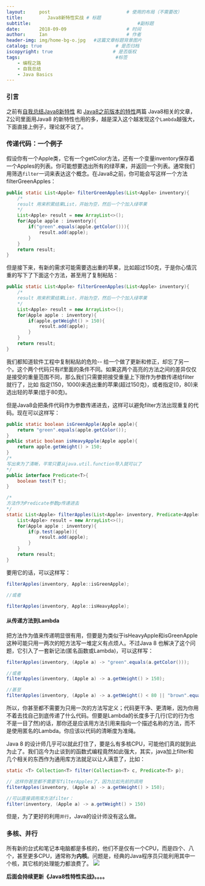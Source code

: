 ```yaml
---
layout:     post             				# 使用的布局（不需要改）
title:         Java8新特性实战 # 标题 
subtitle:    					  				#副标题
date:       2018-09-09  					# 时间
author:     Ian                  			# 作者
header-img: img/home-bg-o.jpg	#这篇文章标题背景图片
catalog: true                        	# 是否归档
iscopyright: true                      # 是否版权
tags:                              		#标签
    - 编程之路
    - 自我总结
    - Java Basics
---
```




### 引言
之前有[自我总结Java8新特性](http://uniquezhangqi.top/2018/07/10/%E7%BC%96%E7%A8%8B%E4%B9%8B%E8%B7%AF-Java8%E6%96%B0%E7%89%B9%E6%80%A7%E6%8C%87%E5%8D%97/) 和 [Java8之前版本的特性](http://uniquezhangqi.top/2018/07/10/%E7%BC%96%E7%A8%8B%E4%B9%8B%E8%B7%AF-Java8%E4%B9%8B%E5%89%8D%E7%89%88%E6%9C%AC%E7%9A%84%E7%89%B9%E6%80%A7/)两篇 Java8相关的文章，Z公司里面用Java8 的新特性也用的多，越是深入这个越发现这个`Lambda`越强大，下面直接上例子，理论就不说了。

### 传递代码：一个例子
假设你有一个Apple类，它有一个getColor方法，还有一个变量inventory保存着一个Apples的列表。你可能想要选出所有的绿苹果，并返回一个列表。通常我们用筛选`filter`一词来表达这个概念。在Java8之前，你可能会写这样一个方法filterGreenApples：
```java
public static List<Apple> filterGreenApples(List<Apple> inventory){
    /*
    result 用来积累结果List，开始为空，然后一个个加入绿苹果
    */
    List<Apple> result = new ArrayList<>();
    for(Apple apple : inventory){
        if("green".equals(apple.getColor())){
            result.add(apple);
        }
    }
    return result;
}
```

但是接下来，有新的需求可能需要选出重的苹果，比如超过150克，于是你心情沉重的写下了下面这个方法，甚至用了复制粘贴：
```java
public static List<Apple> filterGreenApples(List<Apple> inventory){
    /*
    result 用来积累结果List，开始为空，然后一个个加入绿苹果
    */
    List<Apple> result = new ArrayList<>();
    for(Apple apple : inventory){
        if(apple.getWeight() > 150){
            result.add(apple);
        }
    }
    return result;
}
```
我们都知道软件工程中复制粘贴的危险-- 给一个做了更新和修正，却忘了另一个。这个两个代码只有if里面的条件不同。如果这两个高亮的方法之间的差异仅仅是接受的重量范围不同，那么我们只需要把接受重量上下限作为参数传递给filter就行了，比如 指定(150，1000)来选出重的苹果(超过150克)，或者指定(0，80)来选出轻的苹果(低于80克)。

但是Java8会把条件代码作为参数传递进去，这样可以避免filter方法出现重复的代码。现在可以这样写：
```java
public static boolean isGreenApple(Apple apple){
    return "green".equals(apple.getColor());
}
public static boolean isHeavyApple(Apple apple){
    return apple.getWeight() > 150;
}
/*
写出来为了清晰，平常只要从java.util.function导入就可以了
*/
public interface Predicate<T>{
    boolean test(T t);
}

/*
方法作为Predicate参数p传递进去
*/
static List<Apple> filterApples(List<Apple> inventory, Predicate<Apple> p){
    List<Apple> result = new ArrayList<>();
    for(Apple apple : inventory){
        if(p.test(apple)){
            result.add(apple);
        }
    }
    return result;
}
```
要用它的话，可以这样写：
```java
filterApples(inventory, Apple::isGreenApple);

//或者

filterApples(inventory, Apple::isHeavyApple);
```
#### 从传递方法到Lambda
把方法作为值来传递明显很有用，但要是为类似于isHeavyApple和isGreenApple这种可能只用一两次的短方法写一堆定义有点烦人。不过Java 8 也解决了这个问题，它引入了一套新记法(匿名函数或Lambda)，可以这样写：

```java
filterApples(inventory, (Apple a) -> "green".equals(a.getColor()));

//或者
filterApples(inventory, (Apple a) -> a.getWeight() > 150);

//甚至
filterApples(inventory, (Apple a) -> a.getWeight() < 80 || "brown".equals(a.getColor()));

```
所以，你甚至都不需要为只用一次的方法写定义；代码更干净、更清晰，因为你用不着去找自己到底传递了什么代码。但要是Lambda的长度多于几行(它的行为也不是一目了然)的话，那你还是应该用方法引用来指向一个描述名称的方法，而不是使用匿名的Lambda。你应该以代码的清晰度为准绳。

Java 8 的设计师几乎可以就此打住了，要是么有多核CPU，可能他们真的就到此为止了。我们迄今为止谈到的函数式编程竟然如此强大，其实，java加上filter和几个相关的东西作为通用库方法就足以让人满意了，比如：

```java
static <T> Collection<T> filter(Collection<T> c, Predicate<T> p);

// 这样你甚至都不需要写filterApples了，因为比如先前的调用
filterApples(inventory, (Apple a) -> a.getWeight() > 150);

//可以直接调用库方法filter：
filter(inventory, (Apple a) -> a.getWeight() > 150)
```

但是，为了更好的利用`并行`，Java的设计师没有这么做。

### 多核、并行
所有新的台式和笔记本电脑都是多核的，他们不是仅有一个CPU，而是四个、八个，甚至更多CPU，通常称为**内核**。问题是，经典的Java程序员只能利用其中一个核，其它核的处理能力都浪费了。
![](http://uniquezhangqi.oss-cn-shenzhen.aliyuncs.com/blog/2018-09-09-Java8%E5%AE%9E%E6%88%98%E7%B4%A0%E6%9D%901.png)

**后面会持续更新《Java8性特性实战》。。。。**





